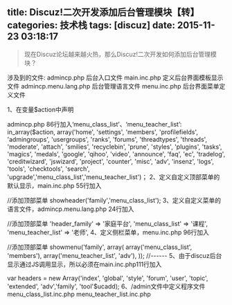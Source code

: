 title: Discuz!二次开发添加后台管理模块【转】
categories: 技术栈
tags: [discuz]
date: 2015-11-23 03:18:17
---
> 现在Discuz论坛越来越火热，那么Discuz!二次开发如何添加后台管理模块？

涉及到的文件:
admincp.php 后台入口文件
main.inc.php 定义后台界面模板显示文件
admincp.menu.lang.php 后台管理语言文件
menu.inc.php 后台界面菜单定义文件

1、在变量$action中声明

admincp.php 86行加入‘menu_class_list’、‘menu_teacher_list’:
in_array($action, array('home', 'settings', 'members', 'profilefields', 'admingroups', 'usergroups', 'ranks', 'forums', 'threadtypes', 'threads', 'moderate', 'attach', 'smilies', 'recyclebin', 'prune', 'styles', 'plugins', 'tasks', 'magics', 'medals', 'google', 'qihoo', 'video', 'announce', 'faq', 'ec', 'tradelog', 'creditwizard', 'jswizard', 'project', 'counter', 'misc', 'adv', 'insenz', 'logs', 'tools', 'checktools', 'search', 'upgrade','menu_class_list','menu_teacher_list')；
2、定义自定义顶部菜单的默认显示，main.inc.php  55行加入

//添加顶部菜单
showheader('family','menu_class_list');
3、定义自定义菜单的语言文件，admincp.menu.lang.php 24行加入

//添加顶部菜单
    'header_family' => '家庭平台',
    'menu_class_list' => '课程',
    'menu_teacher_list' => '老师',
4、定义侧栏菜单，menu.inc.php 96行加入

//添加顶部菜单
showmenu('family', array(
    array('menu_class_list', 'members'),
    array('menu_teacher_list', 'adv'),
));
//------
5、由于discuz后台显示通过JS调用显示，所以必须在main.inc.php111行加入

var headers = new Array('index', 'global', 'style', 'forum', 'user', 'topic', 'extended', 'adv','family', 'tool'$ucadd);
6、/admin文件中定义程序文件
menu_class_list.inc.php
menu_teacher_list.inc.php
